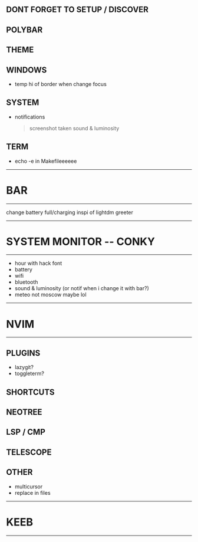 ## DONT FORGET TO SETUP / DISCOVER

## POLYBAR

## THEME

## WINDOWS
- temp hi of border when change focus

## SYSTEM
- notifications 
	> screenshot taken
	> sound & luminosity

## TERM
- echo -e in Makefileeeeee

____________________________________________
# BAR
____________________________________________
change battery full/charging
inspi of lightdm greeter

____________________________________________
# SYSTEM MONITOR -- CONKY
____________________________________________
- hour with hack font
- battery
- wifi
- bluetooth
- sound & luminosity (or notif when i change it with bar?)
- meteo not moscow maybe lol
____________________________________________
# NVIM
____________________________________________

## PLUGINS
- lazygit? 
- toggleterm?

## SHORTCUTS

## NEOTREE

## LSP / CMP

## TELESCOPE

## OTHER
- multicursor
- replace in files

____________________________________________
# KEEB
____________________________________________

